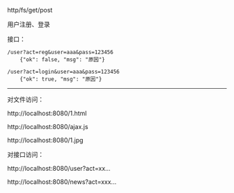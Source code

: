 http/fs/get/post


用户注册、登录

接口：

```
/user?act=reg&user=aaa&pass=123456
	{"ok": false, "msg": "原因"}
```
```
/user?act=login&user=aaa&pass=123456
	{"ok": true, "msg": "原因"}
```
---

对文件访问：

http://localhost:8080/1.html

http://localhost:8080/ajax.js

http://localhost:8080/1.jpg

对接口访问：

http://localhost:8080/user?act=xx...

http://localhost:8080/news?act=xxx...
